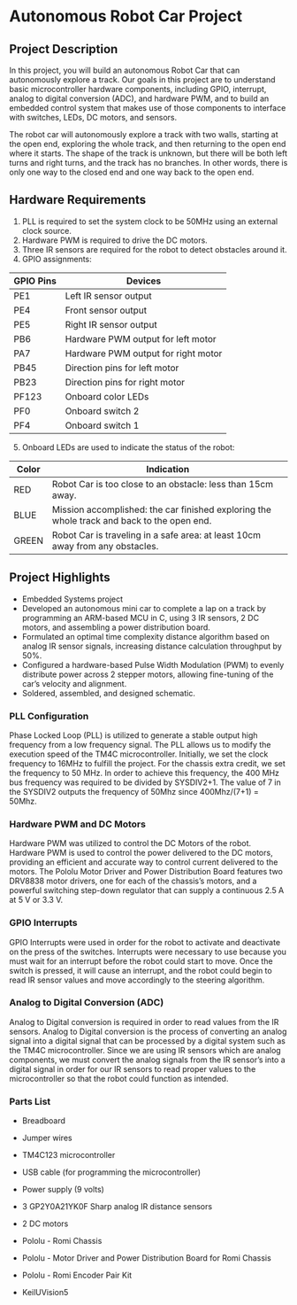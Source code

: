 # Autonomous Robot Car Project

## Project Description

In this project, you will build an autonomous Robot Car that can autonomously explore a track. Our goals in this project are to understand basic microcontroller hardware components, including GPIO, interrupt, analog to digital conversion (ADC), and hardware PWM, and to build an embedded control system that makes use of those components to interface with switches, LEDs, DC motors, and sensors.

The robot car will autonomously explore a track with two walls, starting at the open end, exploring the whole track, and then returning to the open end where it starts. The shape of the track is unknown, but there will be both left turns and right turns, and the track has no branches. In other words, there is only one way to the closed end and one way back to the open end.

## Hardware Requirements

1. PLL is required to set the system clock to be 50MHz using an external clock source.
2. Hardware PWM is required to drive the DC motors.
3. Three IR sensors are required for the robot to detect obstacles around it.
4. GPIO assignments:

| GPIO Pins | Devices                  |
|-----------|--------------------------|
| PE1       | Left IR sensor output    |
| PE4       | Front sensor output      |
| PE5       | Right IR sensor output   |
| PB6       | Hardware PWM output for left motor   |
| PA7       | Hardware PWM output for right motor  |
| PB45      | Direction pins for left motor        |
| PB23      | Direction pins for right motor       |
| PF123     | Onboard color LEDs                  |
| PF0       | Onboard switch 2                    |
| PF4       | Onboard switch 1                    |

5. Onboard LEDs are used to indicate the status of the robot:

| Color | Indication                                              |
|-------|---------------------------------------------------------|
| RED   | Robot Car is too close to an obstacle: less than 15cm away. |
| BLUE  | Mission accomplished: the car finished exploring the whole track and back to the open end.        |
| GREEN | Robot Car is traveling in a safe area: at least 10cm away from any obstacles.                          |

## Project Highlights

- Embedded Systems project
- Developed an autonomous mini car to complete a lap on a track by programming an ARM-based MCU in C, using 3 IR sensors, 2 DC motors, and assembling a power distribution board.
- Formulated an optimal time complexity distance algorithm based on analog IR sensor signals, increasing distance calculation throughput by 50%.
- Configured a hardware-based Pulse Width Modulation (PWM) to evenly distribute power across 2 stepper motors, allowing fine-tuning of the car’s velocity and alignment.
- Soldered, assembled, and designed schematic.

### PLL Configuration

Phase Locked Loop (PLL) is utilized to generate a stable output high frequency from a low frequency signal. The PLL allows us to modify the execution speed of the TM4C microcontroller. Initially, we set the clock frequency to 16MHz to fulfill the project. For the chassis extra credit, we set the frequency to 50 MHz. In order to achieve this frequency, the 400 MHz bus frequency was required to be divided by SYSDIV2+1. The value of 7 in the SYSDIV2 outputs the frequency of 50Mhz since 400Mhz/(7+1) = 50Mhz.

### Hardware PWM and DC Motors

Hardware PWM was utilized to control the DC Motors of the robot. Hardware PWM is used to control the power delivered to the DC motors, providing an efficient and accurate way to control current delivered to the motors. The Pololu Motor Driver and Power Distribution Board features two DRV8838 motor drivers, one for each of the chassis’s motors, and a powerful switching step-down regulator that can supply a continuous 2.5 A at 5 V or 3.3 V.

### GPIO Interrupts

GPIO Interrupts were used in order for the robot to activate and deactivate on the press of the switches. Interrupts were necessary to use because you must wait for an interrupt before the robot could start to move. Once the switch is pressed, it will cause an interrupt, and the robot could begin to read IR sensor values and move accordingly to the steering algorithm.

### Analog to Digital Conversion (ADC)

Analog to Digital conversion is required in order to read values from the IR sensors. Analog to Digital conversion is the process of converting an analog signal into a digital signal that can be processed by a digital system such as the TM4C microcontroller. Since we are using IR sensors which are analog components, we must convert the analog signals from the IR sensor’s into a digital signal in order for our IR sensors to read proper values to the microcontroller so that the robot could function as intended.

### Parts List
- Breadboard

- Jumper wires

- TM4C123 microcontroller
- USB cable (for programming the microcontroller)

- Power supply (9 volts)

- 3 GP2Y0A21YK0F Sharp analog IR distance sensors

- 2 DC motors

- Pololu - Romi Chassis

- Pololu - Motor Driver and Power Distribution Board for Romi Chassis

- Pololu - Romi Encoder Pair Kit

- KeilUVision5
